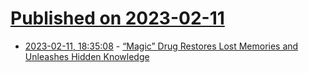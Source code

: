 # [Published on 2023-02-11](index.md)

* [2023-02-11, 18:35:08](https://news.ycombinator.com/item?id=34754902) - [“Magic” Drug Restores Lost Memories and Unleashes Hidden Knowledge](https://thedebrief.org/magic-drug-restores-lost-memories-and-unleashes-hidden-knowledge/)
